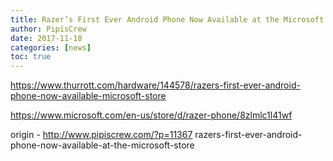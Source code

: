 ```yaml
---
title: Razer’s First Ever Android Phone Now Available at the Microsoft Store
author: PipisCrew
date: 2017-11-18
categories: [news]
toc: true
---
```


https://www.thurrott.com/hardware/144578/razers-first-ever-android-phone-now-available-microsoft-store

https://www.microsoft.com/en-us/store/d/razer-phone/8zlmlc1l41wf

origin - http://www.pipiscrew.com/?p=11367 razers-first-ever-android-phone-now-available-at-the-microsoft-store